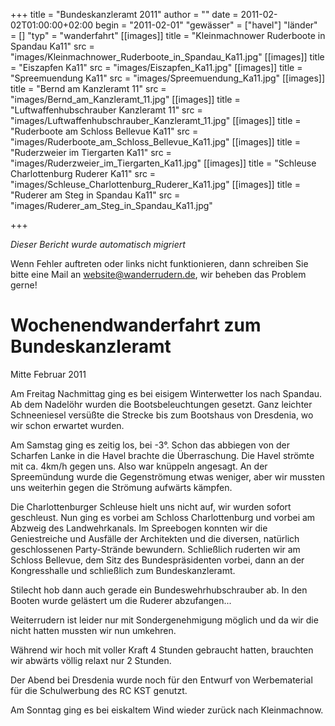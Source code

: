 +++
title = "Bundeskanzleramt 2011"
author = ""
date = 2011-02-02T01:00:00+02:00
begin = "2011-02-01"
"gewässer" = ["havel"]
"länder" = []
"typ" = "wanderfahrt"
[[images]]
title = "Kleinmachnower Ruderboote in Spandau Ka11"
src = "images/Kleinmachnower_Ruderboote_in_Spandau_Ka11.jpg"
[[images]]
title = "Eiszapfen Ka11"
src = "images/Eiszapfen_Ka11.jpg"
[[images]]
title = "Spreemuendung Ka11"
src = "images/Spreemuendung_Ka11.jpg"
[[images]]
title = "Bernd am Kanzleramt 11"
src = "images/Bernd_am_Kanzleramt_11.jpg"
[[images]]
title = "Luftwaffenhubschrauber Kanzleramt 11"
src = "images/Luftwaffenhubschrauber_Kanzleramt_11.jpg"
[[images]]
title = "Ruderboote am Schloss Bellevue Ka11"
src = "images/Ruderboote_am_Schloss_Bellevue_Ka11.jpg"
[[images]]
title = "Ruderzweier im Tiergarten Ka11"
src = "images/Ruderzweier_im_Tiergarten_Ka11.jpg"
[[images]]
title = "Schleuse Charlottenburg Ruderer Ka11"
src = "images/Schleuse_Charlottenburg_Ruderer_Ka11.jpg"
[[images]]
title = "Ruderer am Steg in Spandau Ka11"
src = "images/Ruderer_am_Steg_in_Spandau_Ka11.jpg"

+++


*Dieser Bericht wurde automatisch migriert*

Wenn Fehler auftreten oder links nicht funktionieren, dann schreiben Sie bitte eine Mail an website@wanderrudern.de, wir beheben das Problem gerne!



# Wochenendwanderfahrt zum Bundeskanzleramt


Mitte Februar 2011

Am Freitag Nachmittag ging es bei eisigem Winterwetter los nach Spandau. Ab dem Nadelöhr wurden die Bootsbeleuchtungen gesetzt. Ganz leichter Schneeniesel versüßte die Strecke bis zum Bootshaus von Dresdenia, wo wir schon erwartet wurden.

Am Samstag ging es zeitig los, bei -3°. Schon das abbiegen von der Scharfen Lanke in die Havel brachte die Überraschung. Die Havel strömte mit ca. 4km/h gegen uns. Also war knüppeln angesagt. An der Spreemündung wurde die Gegenströmung etwas weniger, aber wir mussten uns weiterhin gegen die Strömung aufwärts kämpfen.

Die Charlottenburger Schleuse hielt uns nicht auf, wir wurden sofort geschleust. Nun ging es vorbei am Schloss Charlottenburg und vorbei am Abzweig des Landwehrkanals. Im Spreebogen konnten wir die Geniestreiche und Ausfälle der Architekten und die diversen, natürlich geschlossenen Party-Strände bewundern. Schließlich ruderten wir am Schloss Bellevue, dem Sitz des Bundespräsidenten vorbei, dann an der Kongresshalle und schließlich zum Bundeskanzleramt.

Stilecht hob dann auch gerade ein Bundeswehrhubschrauber ab. In den Booten wurde gelästert um die Ruderer abzufangen...

Weiterrudern ist leider nur mit Sondergenehmigung möglich und da wir die nicht hatten mussten wir nun umkehren.

Während wir hoch mit voller Kraft 4 Stunden gebraucht hatten, brauchten wir abwärts völlig relaxt nur 2 Stunden.

Der Abend bei Dresdenia wurde noch für den Entwurf von Werbematerial für die Schulwerbung des RC KST genutzt.

Am Sonntag ging es bei eiskaltem Wind wieder zurück nach Kleinmachnow.
